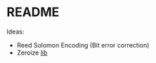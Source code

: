 # README

Ideas:

- Reed Solomon Encoding (Bit error correction)
- Zeroize [lib](https://crates.io/crates/zeroize)
